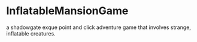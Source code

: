 # InflatableMansionGame
a shadowgate exque point and click adventure game that involves strange, inflatable creatures.

